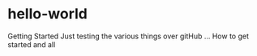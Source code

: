 # hello-world
Getting Started
Just testing the various things over gitHub ... How to get started and all
